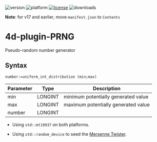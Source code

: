 ![version](https://img.shields.io/badge/version-18%2B-EB8E5F)
![platform](https://img.shields.io/static/v1?label=platform&message=mac-intel%20|%20mac-arm%20|%20win-64&color=blue)
[![license](https://img.shields.io/github/license/miyako/4d-plugin-PRNG)](LICENSE)
![downloads](https://img.shields.io/github/downloads/miyako/4d-plugin-PRNG/total)

**Note**: for v17 and earlier, move `manifest.json` to `Contents`

# 4d-plugin-PRNG

Pseudo-random number generator

## Syntax

```
number:=uniform_int_distribution (min;max)
```

Parameter|Type|Description
------------|------------|----
min|LONGINT|minimum potentially generated value 
max|LONGINT|maximum potentially generated value 
number|LONGINT|

* Using ``std::mt19937`` on both platforms.

* Using ``std::random_device`` to seed the [Mersenne Twister](https://en.wikipedia.org/wiki/Mersenne_Twister).
